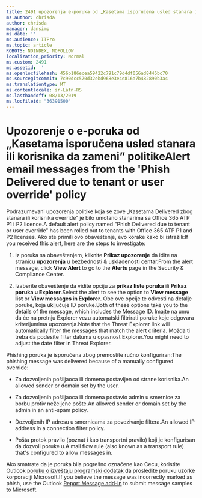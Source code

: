 ```yaml
---
title: 2491 upozorenja e-poruka od „Kasetama isporučena usled stanara ili korisnika da zameni” politike
ms.author: chrisda
author: chrisda
manager: dansimp
ms.date: ''
ms.audience: ITPro
ms.topic: article
ROBOTS: NOINDEX, NOFOLLOW
localization_priority: Normal
ms.custom: 2491
ms.assetid: ''
ms.openlocfilehash: 456b186ecea59422c791c79d4df056ad8446bc70
ms.sourcegitcommit: 7c90dcc570d32ebd968e3e4e816a7b482890b3a4
ms.translationtype: MT
ms.contentlocale: sr-Latn-RS
ms.lasthandoff: 08/13/2019
ms.locfileid: "36391500"
---
```

# <a name="alert-email-messages-from-the-phish-delivered-due-to-tenant-or-user-override-policy"></a><span data-ttu-id="0cee4-102">Upozorenje o e-poruka od „Kasetama isporučena usled stanara ili korisnika da zameni” politike</span><span class="sxs-lookup"><span data-stu-id="0cee4-102">Alert email messages from the 'Phish Delivered due to tenant or user override' policy</span></span>

<span data-ttu-id="0cee4-103">Podrazumevani upozorenja politike koja se zove „Kasetama Delivered zbog stanara ili korisnika override” je bilo umotano stanarima sa Office 365 ATP P1 i P2 licence.</span><span class="sxs-lookup"><span data-stu-id="0cee4-103">A default alert policy named "Phish Delivered due to tenant or user override" has been rolled out to tenants with Office 365 ATP P1 and P2 licenses.</span></span> <span data-ttu-id="0cee4-104">Ako ste primili ovo obaveštenje, evo korake kako bi istražili:</span><span class="sxs-lookup"><span data-stu-id="0cee4-104">If you received this alert, here are the steps to investigate:</span></span>

1. <span data-ttu-id="0cee4-105">Iz poruka sa obaveštenjem, kliknite **Prikaz upozorenje** da idite na stranicu **upozorenja** u bezbednosti & usklađenosti centar.</span><span class="sxs-lookup"><span data-stu-id="0cee4-105">From the alert message, click **View Alert** to go to the **Alerts** page in the Security & Compliance Center.</span></span>

2. <span data-ttu-id="0cee4-106">Izaberite obaveštenje da vidite opciju za **prikaz liste poruka** ili **Prikaz poruka u Explorer**.</span><span class="sxs-lookup"><span data-stu-id="0cee4-106">Select the alert to see the option to **View message list** or **View messages in Explorer**.</span></span> <span data-ttu-id="0cee4-107">Obe ove opcije te odvesti na detalje poruke, koja uključuje ID poruke.</span><span class="sxs-lookup"><span data-stu-id="0cee4-107">Both of these options take you to the details of the message, which includes the Message ID.</span></span> <span data-ttu-id="0cee4-108">Imajte na umu da će na pretnju Explorer vezu automatski filtrirati poruke koje odgovara kriterijumima upozorenja.</span><span class="sxs-lookup"><span data-stu-id="0cee4-108">Note that the Threat Explorer link will automatically filter the messages that match the alert criteria.</span></span> <span data-ttu-id="0cee4-109">Možda ti treba da podesite filter datuma u opasnost Explorer.</span><span class="sxs-lookup"><span data-stu-id="0cee4-109">You might need to adjust the date filter in Threat Explorer.</span></span>

<span data-ttu-id="0cee4-110">Phishing poruka je isporučena zbog premostite ručno konfiguriran:</span><span class="sxs-lookup"><span data-stu-id="0cee4-110">The phishing message was delivered because of a manually configured override:</span></span>

- <span data-ttu-id="0cee4-111">Za dozvoljenih pošiljaoca ili domena postavljen od strane korisnika.</span><span class="sxs-lookup"><span data-stu-id="0cee4-111">An allowed sender or domain set by the user.</span></span>

- <span data-ttu-id="0cee4-112">Za dozvoljenih pošiljaoca ili domena postavio admin u smernice za borbu protiv neželjene pošte.</span><span class="sxs-lookup"><span data-stu-id="0cee4-112">An allowed sender or domain set by the admin in an anti-spam policy.</span></span>

- <span data-ttu-id="0cee4-113">Dozvoljenih IP adresu u smernicama za povezivanje filtera.</span><span class="sxs-lookup"><span data-stu-id="0cee4-113">An allowed IP address in a connection filter policy.</span></span>

- <span data-ttu-id="0cee4-114">Pošta protok pravilo (poznat i kao transportni pravilo) koji je konfigurisan da dozvoli poruke u.</span><span class="sxs-lookup"><span data-stu-id="0cee4-114">A mail flow rule (also known as a transport rule) that's configured to allow messages in.</span></span>

<span data-ttu-id="0cee4-115">Ako smatrate da je poruka bila pogrešno označene kao Cecu, koristite Outlook [poruku o izveštaju programski dodatak](https://support.office.com/article/b5caa9f1-cdf3-4443-af8c-ff724ea719d2) da prosledite poruku uzorke korporaciji Microsoft.</span><span class="sxs-lookup"><span data-stu-id="0cee4-115">If you believe the message was incorrectly marked as phish, use the Outlook [Report Message add-in](https://support.office.com/article/b5caa9f1-cdf3-4443-af8c-ff724ea719d2) to submit message samples to Microsoft.</span></span>
